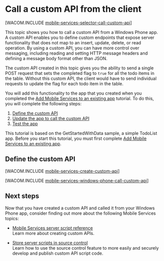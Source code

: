 <properties urlDisplayName="Call a custom API from the client" pageTitle="Call a custom API from a Windows Phone client - Mobile Services" metaKeywords="" description="Learn how to define a custom API and then call it from a Windows Phone app that use Azure Mobile Services." metaCanonical="" services="mobile-services" documentationCenter="Mobile" title="Call a custom API from the client" authors="glenga" solutions="" manager="dwrede" editor="" />

<tags ms.service="mobile-services" ms.workload="mobile" ms.tgt_pltfrm="mobile-windows-phone" ms.devlang="dotnet" ms.topic="article" ms.date="10/06/2014" ms.author="glenga" />

# Call a custom API from the client

[WACOM.INCLUDE [mobile-services-selector-call-custom-api](../includes/mobile-services-selector-call-custom-api.md)]

This topic shows you how to call a custom API from a Windows Phone app. A custom API enables you to define custom endpoints that expose server functionality that does not map to an insert, update, delete, or read operation. By using a custom API, you can have more control over messaging, including reading and setting HTTP message headers and defining a message body format other than JSON.

The custom API created in this topic gives you the ability to send a single POST request that sets the completed flag to `true` for all the todo items in the table. Without this custom API, the client would have to send individual requests to update the flag for each todo item in the table.

You will add this functionality to the app that you created when you completed the [Add Mobile Services to an existing app](/en-us/documentation/articles/mobile-services-windows-phone-get-started-data/) tutorial. To do this, you will complete the following steps:

1. [Define the custom API]
2. [Update the app to call the custom API]
3. [Test the app] 

This tutorial is based on the GetStartedWithData sample, a simple TodoList app. Before you start this tutorial, you must first complete [Add Mobile Services to an existing app](/en-us/documentation/articles/mobile-services-windows-phone-get-started-data/).

## <a name="define-custom-api"></a>Define the custom API

[WACOM.INCLUDE [mobile-services-create-custom-api](../includes/mobile-services-create-custom-api.md)]

[WACOM.INCLUDE [mobile-services-windows-phone-call-custom-api](../includes/mobile-services-windows-phone-call-custom-api.md)]

## Next steps

Now that you have created a custom API and called it from your Windows Phone app, consider finding out more about the following Mobile Services topics:

* [Mobile Services server script reference]
  <br/>Learn more about creating custom APIs.

* [Store server scripts in source control]
  <br/> Learn how to use the source control feature to more easily and securely develop and publish custom API script code.

<!-- Anchors. -->
[Define the custom API]: #define-custom-api
[Update the app to call the custom API]: #update-app
[Test the app]: #test-app
[Next Steps]: #next-steps

<!-- Images. -->


<!-- URLs. -->
[Mobile Services server script reference]: http://go.microsoft.com/fwlink/?LinkId=262293
[Get started with Mobile Services]: /en-us/documentation/articles/mobile-services-windows-phone-get-started/
[Get started with data]: /en-us/documentation/articles/mobile-services-windows-phone-get-started-data/
[Get started with authentication]: /en-us/documentation/articles/mobile-services-windows-phone-get-started-users/
[Get started with push notifications]: /en-us/documentation/articles/mobile-services-windows-phone-get-started-push/

[Store server scripts in source control]: /en-us/documentation/articles/mobile-services-store-scripts-source-control
